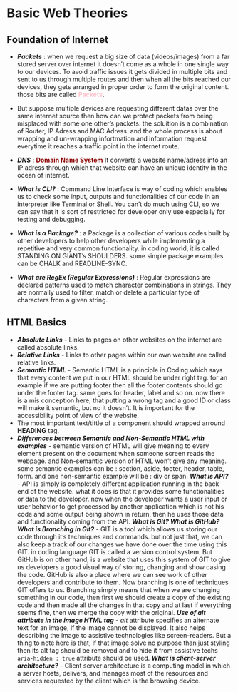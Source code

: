 # Basic Web Theories
## Foundation of Internet
- **_Packets_** : when we request a big size of data (videos/images) from a far stored server over internet it doesn’t come as a whole in one single way to our devices. To avoid traffic issues it gets divided in multiple bits and sent to us through multiple routes and then when all the bits reached our devices, they gets arranged in proper order to form the original content. those bits are called <b style="color:pink">Packets</b>.
- But suppose multiple devices are requesting different datas over the same internet source then how can we protect packets from being misplaced with some one other’s packets. the soluition is a combination of Router, IP Adress and MAC Adress. and the whole process is about wrapping and un-wrapping infortmation and information request everytime it reaches a traffic point in the internet route.
- **_DNS_** : <b style="color:darkred">Domain Name System</b> It converts a website name/adress into an IP adress through which that website can have an unique identity in the ocean of internet.

- _**What is CLI?**_ : Command Line Interface is way of coding which enables us to check some input, outputs and functionalities of our code in an interpreter like Terminal or Shell. You can’t do much using CLI, so we can say that it is sort of restricted for developer only use especially for testing and debugging.
- _**What is a Package?**_ : a Package is a collection of various codes built by other developers to help other developers while implementing a repetitive and very common functionality. in coding world, it is called STANDING ON GIANT’s SHOULDERS. some simple package examples can be CHALK and READLINE-SYNC.
- _**What are RegEx (Regular Expressions)**_ : Regular expressions are declared patterns used to match character combinations in strings. They are normally used to filter, match or delete a  particular type of characters from a given string.
## HTML Basics
- **_Absolute Links_** - Links to pages on other websites on the internet are called absolute links.
- **_Relative Links_** - Links to other pages within our own website are called relative links.
- **_Semantic HTML_** - Semantic HTML is a principle in Coding which says that every content we put in our HTML should be under right tag. for an example if we are putting footer then all the footer contents should go under the footer tag. same goes for header, label and so on. now there is a mis conception here, that putting a wrong tag and a good ID or class will make it semantic, but no it doesn’t. It is important for the accessibility point of view of the website. 
- The most important text/tittle of a component should wrapped arround **HEADING** tag.
- **_Differences between Semantic and Non-Semantic HTML with examples_** - semantic version of HTML will give meaning to every element present on the document when someone screen reads the webpage. and Non-semantic version of HTML won’t give any meaning. some semantic examples can be : section, aside, footer, header, table, form. and one non-semantic example will be : div or span.
**_What is API?_** - API is simply is completely different application running in the back end of the website. what it does is that it provides some functionalities or data to the developer. now when the developer wants a user input or user behavior to get processed by another application which is not his code and some output being shown in return, then he uses those data and functionality coming from the API.
**_What is Git? What is GitHub? What is Branching in Git?_** - GIT is a tool which allows us storing our code through it’s techniques and commands. but not just that, we can also keep a track of our changes we have done over the time using this GIT. in coding language GIT is called a version control system. But GitHub is on other hand, is a website that uses this system of GIT to give us developers a good visual way of storing, changing and show casing the code. GitHub is also a place where we can see work of other developers and contribute to them. Now branching is one of techniques GIT offers to us. Branching simply means that when we are changing something in our code, then first we should create a copy of the existing code and then made all the changes in that copy and at last if everything seems fine, then we merge the copy with the original.
**_Use of alt attribute in the image HTML tag_** - _alt_ attribute specifies an alternate text for an image, if the image cannot be displayed. It also helps describing the image to assistive technologies like screen-readers. But a thing to note here is that, if that image solve no purpose than just styling then its alt tag should be removed and to hide it from assistive techs `aria-hidden : true` attribute should be used.
**_What is client-server architecture?_** - Client server architecture is a computing model in which a server hosts, delivers, and manages most of the resources and services requested by the client which is the browsing device.